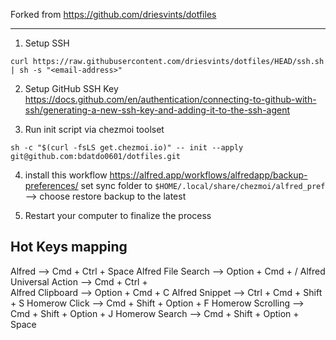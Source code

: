Forked from https://github.com/driesvints/dotfiles

---

1. Setup SSH
```
curl https://raw.githubusercontent.com/driesvints/dotfiles/HEAD/ssh.sh | sh -s "<email-address>"
```

2. Setup GitHub SSH Key https://docs.github.com/en/authentication/connecting-to-github-with-ssh/generating-a-new-ssh-key-and-adding-it-to-the-ssh-agent

3. Run init script via chezmoi toolset

```
sh -c "$(curl -fsLS get.chezmoi.io)" -- init --apply git@github.com:bdatdo0601/dotfiles.git
```

4. install this workflow https://alfred.app/workflows/alfredapp/backup-preferences/ set sync folder to `$HOME/.local/share/chezmoi/alfred_pref` --> choose restore backup to the latest 

5. Restart your computer to finalize the process


## Hot Keys mapping 

Alfred --> Cmd + Ctrl + Space
Alfred File Search --> Option + Cmd + /
Alfred Universal Action --> Cmd + Ctrl + \
Alfred Clipboard --> Option + Cmd + C
Alfred Snippet --> Ctrl + Cmd + Shift + S
Homerow Click --> Cmd + Shift + Option + F
Homerow Scrolling --> Cmd + Shift + Option + J
Homerow Search --> Cmd + Shift + Option + Space